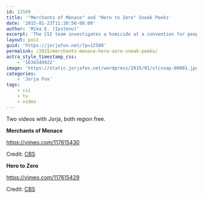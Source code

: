 ```yaml
---
id: 12509
title: '"Merchants of Menace" and "Hero to Zero" Sneak Peeks'
date: '2015-01-23T11:30:56-08:00'
author: 'Mika E. (Ipstenu)'
excerpt: 'The CSI team investigates a homicide at a convention for people who collect macabre murder memorabilia and the murder of a young victim dressed as a superhero on two back-to-back episodes of CSI on Sunday!'
layout: post
guid: 'https://jorjafox.net/?p=12509'
permalink: /2015/merchants-menace-hero-zero-sneak-peeks/
astra_style_timestamp_css:
    - '1634349922'
image: 'https://static.jorjafox.net/wordpress/2015/01/vlcsnap-00001.jpg'
categories:
    - 'Jorja Fox'
tags:
    - csi
    - tv
    - video
---
```


Two videos with Jorja, both region free.

**Merchants of Menace**

https://vimeo.com/117615430

Credit: <a href="http://www.cbspressexpress.com/cbs-entertainment/shows/csi-crime-scene-investigation/video?watch=7zmr1ouh4b">CBS</a>

**Hero to Zero**

https://vimeo.com/117615429

Credit: <a href="http://www.cbspressexpress.com/cbs-entertainment/shows/csi-crime-scene-investigation/video?watch=7jrh3roo7e">CBS</a>

